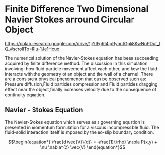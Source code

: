 # Finite Difference Two Dimensional Navier Stokes arround Circular Object

https://colab.research.google.com/drive/1jjYIPgRl4ipRyhntGpk8KwNoPDut_tQ_#scrollTo=RIu-1Je1Hcux

The numerical solution of the Navier-Stokes equation has been succeeding acquired by finite difference method. The discussion in this simulation involving: how fluid particle movement affect each other, and how the fluid interacts with the geometry of an object and the wall of a channel. There are a consistent physical phenomenon that can be observed such as: Pressure diffusion,Fluid particles compression and Fluid particles dragging effect near the object,finally increases velocity due to the consequence of continuity equation.

## Navier - Stokes Equation
The Navier-Stokes equation which serves as a governing equation is presented in momentum formulation for a viscous incompressible fluid. 
The fluid-solid interaction itself is imposed by the no-slip boundary condition. 

```math
\begin{equation*}
\frac{d \vec{V}}{dt} =
-\frac{1}{\rho} \nabla P(x,y) + \nu \nabla^{2} \vec{V}
\end{equation*}
```
